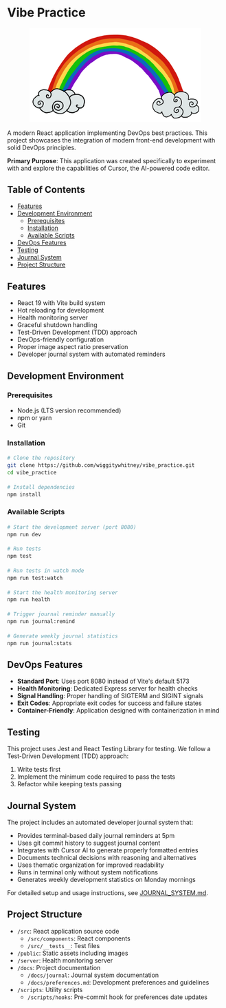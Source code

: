 # Vibe Practice

<div align="center">
  <img src="public/Rainbow.png" alt="Rainbow" width="400" style="max-width: 100%; height: auto;"/>
</div>

A modern React application implementing DevOps best practices. This project showcases the integration of modern front-end development with solid DevOps principles.

**Primary Purpose**: This application was created specifically to experiment with and explore the capabilities of Cursor, the AI-powered code editor.

## Table of Contents
- [Features](#features)
- [Development Environment](#development-environment)
  - [Prerequisites](#prerequisites)
  - [Installation](#installation)
  - [Available Scripts](#available-scripts)
- [DevOps Features](#devops-features)
- [Testing](#testing)
- [Journal System](#journal-system)
- [Project Structure](#project-structure)

## Features

- React 19 with Vite build system
- Hot reloading for development
- Health monitoring server
- Graceful shutdown handling
- Test-Driven Development (TDD) approach
- DevOps-friendly configuration
- Proper image aspect ratio preservation
- Developer journal system with automated reminders

## Development Environment

### Prerequisites

- Node.js (LTS version recommended)
- npm or yarn
- Git

### Installation

```bash
# Clone the repository
git clone https://github.com/wiggitywhitney/vibe_practice.git
cd vibe_practice

# Install dependencies
npm install
```

### Available Scripts

```bash
# Start the development server (port 8080)
npm run dev

# Run tests
npm test

# Run tests in watch mode
npm run test:watch

# Start the health monitoring server
npm run health

# Trigger journal reminder manually
npm run journal:remind

# Generate weekly journal statistics
npm run journal:stats
```

## DevOps Features

- **Standard Port**: Uses port 8080 instead of Vite's default 5173
- **Health Monitoring**: Dedicated Express server for health checks
- **Signal Handling**: Proper handling of SIGTERM and SIGINT signals
- **Exit Codes**: Appropriate exit codes for success and failure states
- **Container-Friendly**: Application designed with containerization in mind

## Testing

This project uses Jest and React Testing Library for testing. We follow a Test-Driven Development (TDD) approach:

1. Write tests first
2. Implement the minimum code required to pass the tests
3. Refactor while keeping tests passing

## Journal System

The project includes an automated developer journal system that:

- Provides terminal-based daily journal reminders at 5pm
- Uses git commit history to suggest journal content
- Integrates with Cursor AI to generate properly formatted entries
- Documents technical decisions with reasoning and alternatives
- Uses thematic organization for improved readability
- Runs in terminal only without system notifications
- Generates weekly development statistics on Monday mornings

For detailed setup and usage instructions, see [JOURNAL_SYSTEM.md](./docs/journal/JOURNAL_SYSTEM.md).

## Project Structure

- `/src`: React application source code
  - `/src/components`: React components
  - `/src/__tests__`: Test files
- `/public`: Static assets including images
- `/server`: Health monitoring server
- `/docs`: Project documentation
  - `/docs/journal`: Journal system documentation
  - `/docs/preferences.md`: Development preferences and guidelines
- `/scripts`: Utility scripts
  - `/scripts/hooks`: Pre-commit hook for preferences date updates
